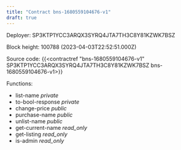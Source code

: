 ```yaml
---
title: "Contract bns-1680559104676-v1"
draft: true
---
```

Deployer: SP3KTP1YCC3ARQX3SYRQ4JTA7TH3C8Y81KZWK7BSZ


 



Block height: 100788 (2023-04-03T22:52:51.000Z)

Source code: {{<contractref "bns-1680559104676-v1" SP3KTP1YCC3ARQX3SYRQ4JTA7TH3C8Y81KZWK7BSZ bns-1680559104676-v1>}}

Functions:

* list-name _private_
* to-bool-response _private_
* change-price _public_
* purchase-name _public_
* unlist-name _public_
* get-current-name _read_only_
* get-listing _read_only_
* is-admin _read_only_
